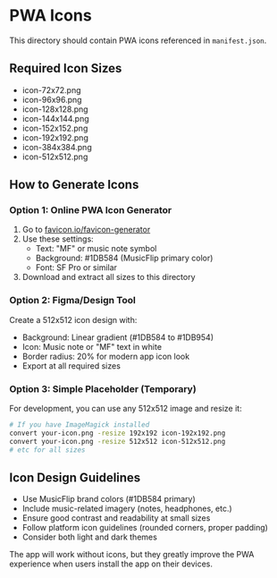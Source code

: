 # PWA Icons

This directory should contain PWA icons referenced in `manifest.json`.

## Required Icon Sizes
- icon-72x72.png
- icon-96x96.png  
- icon-128x128.png
- icon-144x144.png
- icon-152x152.png
- icon-192x192.png
- icon-384x384.png
- icon-512x512.png

## How to Generate Icons

### Option 1: Online PWA Icon Generator
1. Go to [favicon.io/favicon-generator](https://favicon.io/favicon-generator/)
2. Use these settings:
   - Text: "MF" or music note symbol
   - Background: #1DB584 (MusicFlip primary color)
   - Font: SF Pro or similar
3. Download and extract all sizes to this directory

### Option 2: Figma/Design Tool
Create a 512x512 icon design with:
- Background: Linear gradient (#1DB584 to #1DB954)
- Icon: Music note or "MF" text in white
- Border radius: 20% for modern app icon look
- Export at all required sizes

### Option 3: Simple Placeholder (Temporary)
For development, you can use any 512x512 image and resize it:
```bash
# If you have ImageMagick installed
convert your-icon.png -resize 192x192 icon-192x192.png
convert your-icon.png -resize 512x512 icon-512x512.png
# etc for all sizes
```

## Icon Design Guidelines
- Use MusicFlip brand colors (#1DB584 primary)
- Include music-related imagery (notes, headphones, etc.)
- Ensure good contrast and readability at small sizes
- Follow platform icon guidelines (rounded corners, proper padding)
- Consider both light and dark themes

The app will work without icons, but they greatly improve the PWA experience when users install the app on their devices.